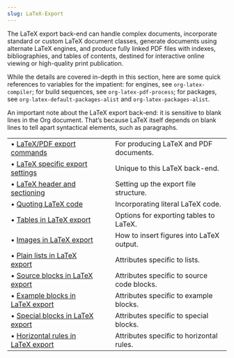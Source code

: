 ```yaml
---
slug: LaTeX-Export
---
```


The LaTeX export back-end can handle complex documents, incorporate standard or custom LaTeX document classes, generate documents using alternate LaTeX engines, and produce fully linked PDF files with indexes, bibliographies, and tables of contents, destined for interactive online viewing or high-quality print publication.

While the details are covered in-depth in this section, here are some quick references to variables for the impatient: for engines, see `org-latex-compiler`; for build sequences, see `org-latex-pdf-process`; for packages, see `org-latex-default-packages-alist` and `org-latex-packages-alist`.

An important note about the LaTeX export back-end: it is sensitive to blank lines in the Org document. That’s because LaTeX itself depends on blank lines to tell apart syntactical elements, such as paragraphs.

|                                                                                  |    |                                            |
| :------------------------------------------------------------------------------- | -- | :----------------------------------------- |
| • [LaTeX/PDF export commands](/docs/org/LaTeX_002fPDF-export-commands)           |    | For producing LaTeX and PDF documents.     |
| • [LaTeX specific export settings](/docs/org/LaTeX-specific-export-settings)     |    | Unique to this LaTeX back-end.             |
| • [LaTeX header and sectioning](/docs/org/LaTeX-header-and-sectioning)           |    | Setting up the export file structure.      |
| • [Quoting LaTeX code](/docs/org/Quoting-LaTeX-code)                             |    | Incorporating literal LaTeX code.          |
| • [Tables in LaTeX export](/docs/org/Tables-in-LaTeX-export)                     |    | Options for exporting tables to LaTeX.     |
| • [Images in LaTeX export](/docs/org/Images-in-LaTeX-export)                     |    | How to insert figures into LaTeX output.   |
| • [Plain lists in LaTeX export](/docs/org/Plain-lists-in-LaTeX-export)           |    | Attributes specific to lists.              |
| • [Source blocks in LaTeX export](/docs/org/Source-blocks-in-LaTeX-export)       |    | Attributes specific to source code blocks. |
| • [Example blocks in LaTeX export](/docs/org/Example-blocks-in-LaTeX-export)     |    | Attributes specific to example blocks.     |
| • [Special blocks in LaTeX export](/docs/org/Special-blocks-in-LaTeX-export)     |    | Attributes specific to special blocks.     |
| • [Horizontal rules in LaTeX export](/docs/org/Horizontal-rules-in-LaTeX-export) |    | Attributes specific to horizontal rules.   |

